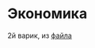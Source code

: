# Экономика 
2й варик, из [файла](https://github.com/tekcellat/University/blob/master/XFouth%20course/7th%20semester/Economics/%D0%AD%D0%BA%D0%BE%D0%BD%D0%BE%D0%BC%D0%B8%D0%BA%D0%B0%20%D0%BF%D1%80%D0%B5%D0%B4%D0%BF%D1%80%D0%B8%D1%8F%D1%82%D0%B8%D1%8F.%20%D0%97%D0%B0%D0%B4%D0%B0%D1%87%D0%B8.pdf)
